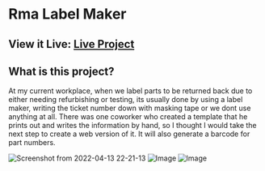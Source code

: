 # Rma Label Maker 
## View it Live: [Live Project](https://sage-caramel-60a40c.netlify.app/)
## What is this project?
At my current workplace, when we label parts to be returned back due to either needing refurbishing or testing,
its usually done by using a label maker, writing the ticket number down with masking tape or we dont use anything at all. There was one coworker who created a template that he prints out and writes the information by hand, so I thought I would take the next step to create a web version of it. It will also generate a barcode for part numbers. 

![Screenshot from 2022-04-13 22-21-13](https://user-images.githubusercontent.com/15977276/163301833-35c75413-0001-4583-95b8-2ba954f601b1.png)
![Image](https://i.imgur.com/rllsDQw.png)
![Image](https://i.imgur.com/jEDhZqU.png)

